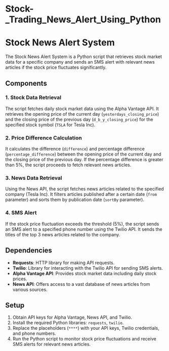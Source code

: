 # Stock-_Trading_News_Alert_Using_Python

# Stock News Alert System

The Stock News Alert System is a Python script that retrieves stock market data for a specific company and sends an SMS alert with relevant news articles if the stock price fluctuates significantly.

## Components

### 1. Stock Data Retrieval

The script fetches daily stock market data using the Alpha Vantage API. It retrieves the opening price of the current day (`yesterdays_closing_price`) and the closing price of the previous day (`d_b_y_closing_price`) for the specified stock symbol (`TSLA` for Tesla Inc).

### 2. Price Difference Calculation

It calculates the difference (`difference`) and percentage difference (`percentage_difference`) between the opening price of the current day and the closing price of the previous day. If the percentage difference is greater than 5%, the script proceeds to fetch relevant news articles.

### 3. News Data Retrieval

Using the News API, the script fetches news articles related to the specified company (Tesla Inc). It filters articles published after a certain date (`from` parameter) and sorts them by publication date (`sortBy` parameter).

### 4. SMS Alert

If the stock price fluctuation exceeds the threshold (5%), the script sends an SMS alert to a specified phone number using the Twilio API. It sends the titles of the top 3 news articles related to the company.

## Dependencies

- **Requests**: HTTP library for making API requests.
- **Twilio**: Library for interacting with the Twilio API for sending SMS alerts.
- **Alpha Vantage API**: Provides stock market data including daily stock prices.
- **News API**: Offers access to a vast database of news articles from various sources.

## Setup

1. Obtain API keys for Alpha Vantage, News API, and Twilio.
2. Install the required Python libraries: `requests`, `twilio`.
3. Replace the placeholders (`****`) with your API keys, Twilio credentials, and phone numbers.
4. Run the Python script to monitor stock price fluctuations and receive SMS alerts for relevant news articles.

